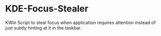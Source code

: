 # KDE-Focus-Stealer
KWin Script to steal focus when application requires attention instead of just subtly hinting at it in the taskbar.

